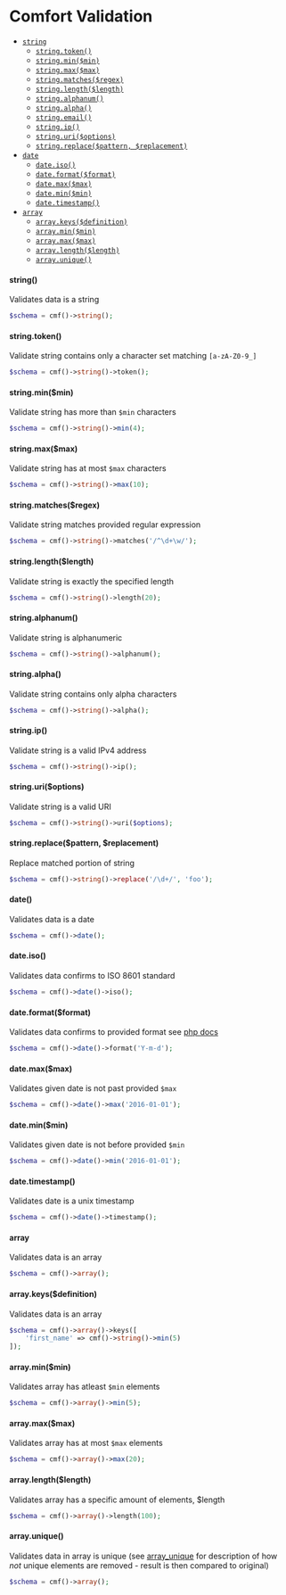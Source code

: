 # Comfort Validation

- [`string`](#string)
	- [`string.token()`](#stringtoken)
    - [`string.min($min)`](#stringminmin)
    - [`string.max($max)`](#stringmaxmax)
    - [`string.matches($regex)`](#stringmatchesregex)
    - [`string.length($length)`](#stringlengthlength)
    - [`string.alphanum()`](#stringalphanum)
    - [`string.alpha()`](#stringalpha)
    - [`string.email()`](#stringemail)
    - [`string.ip()`](#stringip)
    - [`string.uri($options)`](#stringurioptions)
    - [`string.replace($pattern, $replacement)`](#stringreplacepattern-replacement)
- [`date`](#date)
    - [`date.iso()`](#dateiso)
    - [`date.format($format)`](#dateformatformat)
    - [`date.max($max)`](#datemaxmax)
    - [`date.min($min)`](#dateminmin)
    - [`date.timestamp()`](#datetimestamp)
- [`array`](#array)
    - [`array.keys($definition)`](#arraydefinition)
    - [`array.min($min)`](#arrayminmin)
    - [`array.max($max)`](#arraymaxmax)
    - [`array.length($length)`](#arraylengthlenght)
    - [`array.unique()`](#arrayunique)

#### string()
Validates data is a string
```php
$schema = cmf()->string();
```
#### string.token()
Validate string contains only a character set matching `[a-zA-Z0-9_]`
```php
$schema = cmf()->string()->token();
```
#### string.min($min)
Validate string has more than `$min` characters
```php
$schema = cmf()->string()->min(4);
```
#### string.max($max)
Validate string has at most `$max` characters
```php
$schema = cmf()->string()->max(10);
```
#### string.matches($regex)
Validate string matches provided regular expression
```php
$schema = cmf()->string()->matches('/^\d+\w/');
```
#### string.length($length)
Validate string is exactly the specified length
```php
$schema = cmf()->string()->length(20);
```
#### string.alphanum()
Validate string is alphanumeric
```php
$schema = cmf()->string()->alphanum();
```
#### string.alpha()
Validate string contains only alpha characters
```php
$schema = cmf()->string()->alpha();
```
#### string.ip()
Validate string is a valid IPv4 address
```php
$schema = cmf()->string()->ip();
```
#### string.uri($options)
Validate string is a valid URI
```php
$schema = cmf()->string()->uri($options);
```
#### string.replace($pattern, $replacement)
Replace matched portion of string
```php
$schema = cmf()->string()->replace('/\d+/', 'foo');
```
#### date()
Validates data is a date
```php
$schema = cmf()->date();
```
#### date.iso()
Validates data confirms to ISO 8601 standard
```php
$schema = cmf()->date()->iso();
```
#### date.format($format)
Validates data confirms to provided format see [php docs](http://php.net/manual/en/function.date.php#format)
```php
$schema = cmf()->date()->format('Y-m-d');
```
#### date.max($max)
Validates given date is not past provided `$max`
```php
$schema = cmf()->date()->max('2016-01-01');
```
#### date.min($min)
Validates given date is not before provided `$min`
```php
$schema = cmf()->date()->min('2016-01-01');
```
#### date.timestamp()
Validates date is a unix timestamp
```php
$schema = cmf()->date()->timestamp();
```
#### array
Validates data is an array
```php
$schema = cmf()->array();
```
#### array.keys($definition)
Validates data is an array
```php
$schema = cmf()->array()->keys([
	'first_name' => cmf()->string()->min(5)
]);
```
#### array.min($min)
Validates array has atleast `$min` elements
```php
$schema = cmf()->array()->min(5);
```
#### array.max($max)
Validates array has at most `$max` elements
```php
$schema = cmf()->array()->max(20);
```
#### array.length($length)
Validates array has a specific amount of elements, $length
```php
$schema = cmf()->array()->length(100);
```
#### array.unique()
Validates data in array is unique (see [array_unique](http://php.net/manual/en/function.array-unique.php) for description of how _not_ unique elements are removed - result is then compared to original)
```php
$schema = cmf()->array();
```
